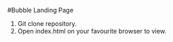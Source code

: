 #Bubble Landing Page

1. Git clone repository.
2. Open index.html on your favourite browser to view.